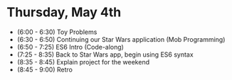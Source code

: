 # Thursday, May 4th

* (6:00 - 6:30) Toy Problems
* (6:30 - 6:50) Continuing our Star Wars application (Mob Programming)
* (6:50 - 7:25) ES6 Intro (Code-along)
* (7:25 - 8:35) Back to Star Wars app, begin using ES6 syntax
* (8:35 - 8:45) Explain project for the weekend
* (8:45 - 9:00) Retro
